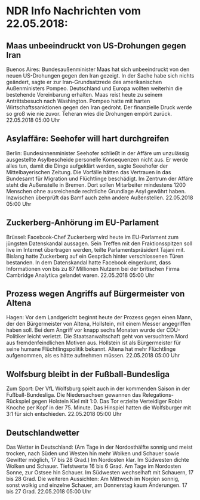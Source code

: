 # NDR Info Nachrichten vom 22.05.2018:


## Maas unbeeindruckt von US-Drohungen gegen Iran
Buenos Aires: Bundesaußenminister Maas hat sich unbeeindruckt von den neuen US-Drohungen gegen den Iran gezeigt. In der Sache habe sich nichts geändert, sagte er zur Iran-Grundsatzrede des amerikanischen Außenministers Pompeo. Deutschland und Europa wollten weiterhin die bestehende Vereinbarung erhalten. Maas reist heute zu seinem Antrittsbesuch nach Washington. Pompeo hatte mit harten Wirtschaftssanktionen gegen den Iran gedroht. Der finanzielle Druck werde so groß wie nie zuvor. Teheran wies die Drohungen empört zurück. 22.05.2018 05:00 Uhr 

## Asylaffäre: Seehofer will hart durchgreifen
Berlin: Bundesinnenminister Seehofer schließt in der Affäre um unzulässig ausgestellte Asylbescheide personelle Konsequenzen nicht aus. Er werde alles tun, damit die Dinge aufgeklärt werden, sagte Seeehofer der Mittelbayerischen Zeitung. Die Vorfälle hätten das Vertrauen in das Bundesamt für Migration und Flüchtlinge beschädigt. Im Zentrum der Affäre steht die Außenstelle in Bremen. Dort sollen Mitarbeiter mindestens 1200 Menschen ohne ausreichende rechtliche Grundlage Asyl gewährt haben. Inzwischen überprüft das Bamf auch zehn andere Außenstellen. 22.05.2018 05:00 Uhr 

## Zuckerberg-Anhörung im EU-Parlament
Brüssel: Facebook-Chef Zuckerberg wird heute im EU-Parlament zum jüngsten Datenskandal aussagen. Sein Treffen mit den Fraktionsspitzen soll live im Internet übertragen werden, teilte Parlamentspräsident Tajani mit. Bislang hatte Zuckerberg auf ein Gespräch hinter verschlossenen Türen bestanden. In dem Datenskandal hatte Facebook eingeräumt, dass Informationen von bis zu 87 Millionen Nutzern bei der britischen Firma Cambridge Analytica gelandet waren. 22.05.2018 05:00 Uhr 

## Prozess wegen Angriffs auf Bürgermeister von Altena
Hagen: Vor dem Landgericht beginnt heute der Prozess gegen einen Mann, der den Bürgermeister von Altena, Hollstein, mit einem Messer angegriffen haben soll. Bei dem Angriff vor knapp sechs Monaten wurde der CDU-Politiker leicht verletzt. Die Staatsanwaltschaft geht von versuchtem Mord aus fremdenfeindlichen Motiven aus. Hollstein ist als Bürgermeister für seine humane Flüchtlingspolitik bekannt. Altena hat mehr Flüchtlinge aufgenommen, als es hätte aufnehmen müssen. 22.05.2018 05:00 Uhr 

## Wolfsburg bleibt in der Fußball-Bundesliga
Zum Sport: Der VfL Wolfsburg spielt auch in der kommenden Saison in der Fußball-Bundesliga. Die Niedersachsen gewannen das Relegations-Rückspiel gegen Holstein Kiel mit 1:0. Das Tor erzielte Verteidiger Robin Knoche per Kopf in der 75. Minute. Das Hinspiel hatten die Wolfsburger mit 3:1 für sich entschieden. 22.05.2018 05:00 Uhr 

## Deutschlandwetter
Das Wetter in Deutschland:
(Am Tage in der Nordosthälfte sonnig und meist trocken, nach Süden und Westen hin mehr Wolken und Schauer sowie Gewitter möglich, 17 bis 28 Grad.) Im Nordosten klar. Im Südwesten dichte Wolken und Schauer. Tiefstwerte 16 bis 6 Grad. Am Tage im Nordosten Sonne, zur Ostsee hin Schauer. Im Südwesten wechselhaft mit Schauern, 17 bis 28 Grad. Die weiteren Aussichten: Am Mittwoch im Norden sonnig, sonst wolkig und einzelne Schauer, am Donnerstag kaum Änderungen. 17 bis 27 Grad. 22.05.2018 05:00 Uhr 
